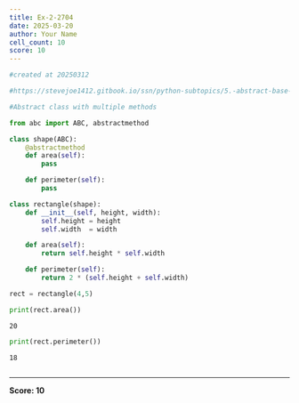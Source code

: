 ```yaml
---
title: Ex-2-2704
date: 2025-03-20
author: Your Name
cell_count: 10
score: 10
---
```


```python
#created at 20250312
```


```python
#https://stevejoe1412.gitbook.io/ssn/python-subtopics/5.-abstract-base-classes-abcs
```


```python
#Abstract class with multiple methods
```


```python
from abc import ABC, abstractmethod
```


```python
class shape(ABC):
    @abstractmethod
    def area(self):
        pass

    def perimeter(self):
        pass
```


```python
class rectangle(shape):
    def __init__(self, height, width):
        self.height = height
        self.width  = width

    def area(self):
        return self.height * self.width

    def perimeter(self):
        return 2 * (self.height + self.width)
```


```python
rect = rectangle(4,5)
```


```python
print(rect.area())
```

    20



```python
print(rect.perimeter())
```

    18



```python

```


---
**Score: 10**